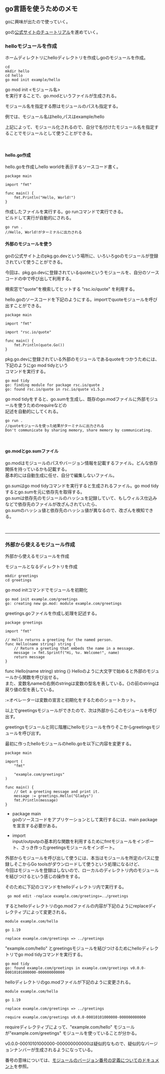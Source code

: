 ## go言語を使うためのメモ

goに興味が出たので使っていく。

goの[公式サイトのチュートリアル](https://go.dev/doc/tutorial/getting-started)を進めていく。

### helloモジュールを作成

ホームディレクトリにhelloディレクトリを作成しgoのモジュールを作成。  

```
cd
mkdir hello
cd hello
go mod init example/hello
```

go mod init <モジュール名>  
を実行することで、go.modというファイルが生成される。

モジュール名を指定する際はモジュールのパスも指定する。

例では、モジュール名はhello,パスはexample/hello

上記によって、モジュール化されるので、自分で名付けたモジュール名を指定することでモジュールとして使うことができる。

<br />

#### hello.go作成

hello.goを作成しhello worldを表示するソースコード書く。

```
package main

import "fmt"

func main() {
    fmt.Println("Hello, World!")
}
```

作成したファイルを実行する。go runコマンドで実行できる。  
ビルドして実行が自動的にされる。

```
go run .
//Hello, World!がターミナルに出力される
```

#### 外部のモジュールを使う

goの公式サイト上のpkg.go.devという場所に、いろいろgoのモジュールが登録されていて使うことができる。

今回は、pkg.go.devに登録されているquoteというモジュールを、自分のソースコードの中で呼び出して利用する。

検索窓で"quote"を検索してヒットする "rsc.io/quote" を利用する。

hello.goのソースコードを下記のようにする。importでquoteモジュールを呼び出すことができる。

```
package main

import "fmt"

import "rsc.io/quote"

func main() {
    fmt.Println(quote.Go())
}
```

pkg.go.devに登録されている外部のモジュールであるquoteをつかうためには、下記のようにgo mod tidyという  
コマンドを実行する。

```
go mod tidy
go: finding module for package rsc.io/quote
go: found rsc.io/quote in rsc.io/quote v1.5.2
```

go mod tidyをすると、go.sumを生成し、既存のgo.modファイルに外部モジュールを使うためのrequireなどの  
記述を自動的にしてくれる。

```
go run .
//quoteモジュールを使った結果がターミナルに出力される
Don't communicate by sharing memory, share memory by communicating.
```

<br />

#### go.modとgo.sumファイル

go.modはモジュールのパスやバージョン情報を記載するファイル。どんな依存関係を持っているかも記載する。  
基本的には自動生成に任せ、自分で編集しないファイル。

go.sumはgo mod tidyコマンドを実行すると生成されるファイル。go mod tidyするとgo.sumを元に依存先を取得する。  
go.sumは依存先のモジュールのハッシュを記録していて、もしウィルス仕込みなどで依存先のファイルが改ざんされていたら、  
go.sumのハッシュ値と依存先のハッシュ値が異なるので、改ざんを検知できる。

<br />

------

### 外部から使えるモジュール作成

外部から使えるモジュールを作成

モジュールとなるディレクトリを作成

```
mkdir greetings
cd greetings
```

go mod initコマンドでモジュールを初期化

```
go mod init example.com/greetings
go: creating new go.mod: module example.com/greetings
```

greetings.goファイルを作成し処理を記述する。

```
package greetings

import "fmt"

// Hello returns a greeting for the named person.
func Hello(name string) string {
    // Return a greeting that embeds the name in a message.
    message := fmt.Sprintf("Hi, %v. Welcome!", name)
    return message
}
```

func Hello(name string) string {} Helloのように大文字で始めると外部のモジュールから関数を呼び出せる。  
また、変数名nameの右側のstringは変数の型名を表している。{}の前のstringは戻り値の型を表している。

:=オペレーターは変数の宣言と初期化をするためのショートカット。

以上でgreetingsモジュールができたので、次は外部からこのモジュールを呼び出す。

greetingsモジュールと同じ階層にhelloモジュールを作りそこからgreetingsモジュールを呼び出す。

最初に作ったhelloモジュールのhello.goを以下に内容を変更する。

```
package main

import (
    "fmt"

    "example.com/greetings"
)

func main() {
    // Get a greeting message and print it.
    message := greetings.Hello("Gladys")
    fmt.Println(message)
}
```

- package main  
goのソースコードをアプリケーションとして実行するには、main packageを宣言する必要がある。

- import  
input/outputpの基本的な関数を利用するためにfmtモジュールをインポート、さっき作ったgreetingsモジュールをインポート。

外部からモジュールを呼び出して使うには、本当はモジュールを所定のパスに登録しそこからGo toolsがダウンロードして使うという処理になるけど、  
今回はモジュールを登録はしないので、ローカルのディレクトリ内のモジュールを結びつけるという感じの操作をする。

そのために下記のコマンドをhelloディレクトリ内で実行する。

```
 go mod edit -replace example.com/greetings=../greetings
```

するとhelloディレクトリのgo.modファイルの内容が下記のようにreplaceディレクティブによって変更される。

```
module example.com/hello

go 1.19

replace example.com/greetings => ../greetings
```

"example.com/hello" とgreetingsモジュールを結びつけるためにhelloディレクトリでgo mod tidyコマンドを実行する。

```
go mod tidy
go: found example.com/greetings in example.com/greetings v0.0.0-00010101000000-000000000000
```

helloディレクトリのgo.modファイルが下記のように変更される。

```
module example.com/hello

go 1.19

replace example.com/greetings => ../greetings

require example.com/greetings v0.0.0-00010101000000-000000000000
```

requireディレクティブによって、"example.com/hello" モジュールが"example.com/greetings" モジュールを使っていることが分かる。

v0.0.0-00010101000000-000000000000は疑似的なもので、疑似的なバージョンナンバーが生成されるようになっている。

番号の意味については、[モジュールのバージョン番号の定義についてのドキュメント](https://go.dev/doc/modules/version-numbers)を参照。


